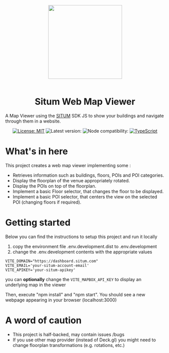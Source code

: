 <p align="center"> <img width="233" src="https://situm.com/wp-content/themes/situm/img/logo-situm.svg" style="margin-bottom:1rem" /> <h1 align="center">Situm Web Map Viewer</h1> </p>

<p align="center" style="text-align:center">

A Map Viewer using the [SITUM](https://www.situm.com/) SDK JS to show your buildings and navigate through them in a website.

</p>

<div align="center" style="text-align:center">

[![License: MIT](https://img.shields.io/badge/License-MIT-blue.svg)](https://opensource.org/licenses/MIT)
![Latest version:](https://img.shields.io/npm/v/@situm/sdk-js/latest)
![Node compatibility:](https://img.shields.io/node/v/@situm/sdk-js)
[![TypeScript](https://badges.frapsoft.com/typescript/code/typescript.svg?v=101)](https://github.com/ellerbrock/typescript-badges/)

</div>

# What's in here

This project creates a web map viewer implementing some :

- Retrieves information such as buildings, floors, POIs and POI categories.
- Display the floorplan of the venue appropriately rotated.
- Display the POIs on top of the floorplan.
- Implement a basic Floor selector, that changes the floor to be displayed.
- Implement a basic POI selector, that centers the view on the selected POI (changing floors if required).

# Getting started

Below you can find the instructions to setup this project and run it locally

1. copy the environment file .env.development.dist to .env.development
2. change the .env.development contents with the appropriate values

```
VITE_DOMAIN="https://dashboard.situm.com"
VITE_EMAIL='your-situm-account-email'
VITE_APIKEY='your-situm-apikey'
```

you can **optionally** change the `VITE_MAPBOX_API_KEY` to display an underlying map in the viewer

Then, execute "npm install" and "npm start". You should see a new webpage appearing in your browser (localhost:3000)

# A word of caution

- This project is half-backed, may contain issues /bugs
- If you use other map provider (instead of Deck.gl) you might need to change floorplan transformations (e.g. rotations, etc.)

